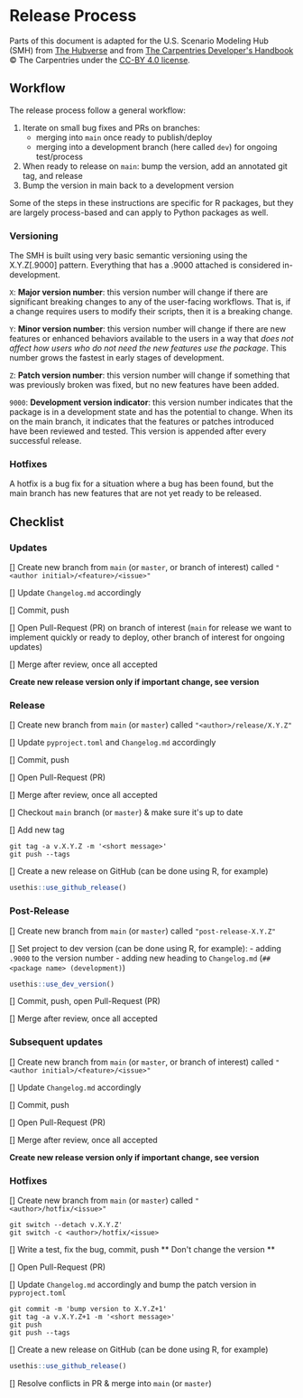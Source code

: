 # Release Process

Parts of this document is adapted for the U.S. Scenario Modeling Hub (SMH) from 
[The Hubverse](https://hubverse-org.github.io/hubDevs/articles/release-process.html) 
and from 
[The Carpentries Developer's Handbook](https://carpentries.github.io/workbench-dev/releases.html) ©
The Carpentries under the 
[CC-BY 4.0 license](https://creativecommons.org/licenses/by/4.0/). 

## Workflow

The release process follow a general workflow:

1. Iterate on small bug fixes and PRs on branches:
   - merging into `main` once ready to publish/deploy
   - merging into a development branch (here called `dev`) for ongoing test/process
2. When ready to release on `main`: bump the version, add an annotated git tag, and release
3. Bump the version in main back to a development version
 
Some of the steps in these instructions are specific for R packages, but they are largely process-based 
and can apply to Python packages as well.

### Versioning 

The SMH is built using very basic semantic versioning using the X.Y.Z[.9000] pattern. Everything that 
has a .9000 attached is considered in-development.

`X`: **Major version number**:  this version number will change if there are significant breaking 
changes to any of the user-facing workflows. That is, if a change requires users to modify their 
scripts, then it is a breaking change.

`Y`: **Minor version number**: this version number will change if there are new features or
 enhanced behaviors available to the users in a way that *does not affect how users who do not 
need the new features use the package*. This number grows the fastest in early stages of development.

`Z`: **Patch version number**: this version number will change if something that was previously 
broken was fixed, but no new features have been added.

`9000`: **Development version indicator**: this version number indicates that the package is in a 
development state and has the potential to change. When its on the main branch, it indicates 
that the features or patches introduced have been reviewed and tested. This version is appended 
after every successful release. 

###  Hotfixes

A hotfix is a bug fix for a situation where a bug has been found, but the main branch has new features 
that are not yet ready to be released.

## Checklist

### Updates

[] Create new branch from `main` (or `master`, or branch of interest) called `"<author initial>/<feature>/<issue>"`

[] Update `Changelog.md` accordingly

[] Commit, push

[] Open Pull-Request (PR) on branch of interest (`main` for release we want to implement quickly or ready to deploy, other 
 branch of interest for ongoing updates)

[] Merge after review, once all accepted 

**Create new release version only if important change, see version**

### Release

[] Create new branch from `main` (or `master`) called `"<author>/release/X.Y.Z"`

[] Update `pyproject.toml` and `Changelog.md` accordingly

[] Commit, push

[] Open Pull-Request (PR)

[] Merge after review, once all accepted 

[] Checkout `main` branch (or `master`) & make sure it's up to date

[] Add new tag

```
git tag -a v.X.Y.Z -m '<short message>'
git push --tags
```
    
[] Create a new release on GitHub (can be done using R, for example)

```r
usethis::use_github_release()
```

### Post-Release

[] Create new branch from `main` (or `master`) called `"post-release-X.Y.Z"`

[] Set project to dev version (can be done using R, for example): 
	- adding `.9000` to the version number
	-  adding new heading to `Changelog.md` (`## <package name> (development)`)
 
```r
usethis::use_dev_version()
```
    
[] Commit, push, open Pull-Request (PR) 

[] Merge after review, once all accepted 


### Subsequent updates

[] Create new branch from `main` (or `master`, or branch of interest) called `"<author initial>/<feature>/<issue>"`

[] Update `Changelog.md` accordingly

[] Commit, push

[] Open Pull-Request (PR)

[] Merge after review, once all accepted 

**Create new release version only if important change, see version**

### Hotfixes

[] Create new branch from `main` (or `master`) called `"<author>/hotfix/<issue>"`

```	
git switch --detach v.X.Y.Z'
git switch -c <author>/hotfix/<issue>
```
    
[] Write a test, fix the bug, commit, push
** Don't change the version **

[] Open Pull-Request (PR) 

[] Update `Changelog.md` accordingly and bump the patch version in `pyproject.toml`

```
git commit -m 'bump version to X.Y.Z+1'
git tag -a v.X.Y.Z+1 -m '<short message>'
git push
git push --tags
```
    
[] Create a new release on GitHub (can be done using R, for example)

```r
usethis::use_github_release()
```
    
[] Resolve conflicts in PR & merge into `main` (or `master`)
